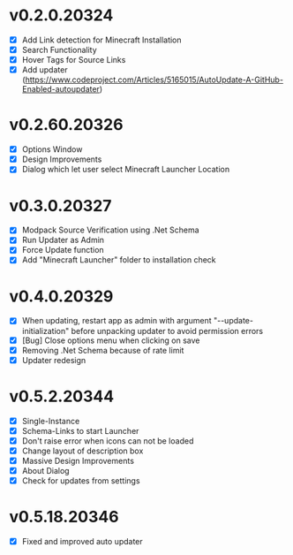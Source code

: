 ﻿# v0.2.0.20324
- [X] Add Link detection for Minecraft Installation
- [X] Search Functionality
- [X] Hover Tags for Source Links
- [X] Add updater (https://www.codeproject.com/Articles/5165015/AutoUpdate-A-GitHub-Enabled-autoupdater)

# v0.2.60.20326
- [X] Options Window
- [X] Design Improvements
- [X] Dialog which let user select Minecraft Launcher Location

# v0.3.0.20327
- [X] Modpack Source Verification using .Net Schema
- [X] Run Updater as Admin
- [X] Force Update function
- [X] Add "Minecraft Launcher" folder to installation check

# v0.4.0.20329
- [X] When updating, restart app as admin with argument "--update-initialization" before unpacking updater to avoid permission errors
- [X] [Bug] Close options menu when clicking on save
- [X] Removing .Net Schema because of rate limit
- [X] Updater redesign

# v0.5.2.20344
- [X] Single-Instance
- [X] Schema-Links to start Launcher
- [X] Don't raise error when icons can not be loaded
- [X] Change layout of description box
- [X] Massive Design Improvements
- [X] About Dialog
- [X] Check for updates from settings

# v0.5.18.20346
- [x] Fixed and improved auto updater

